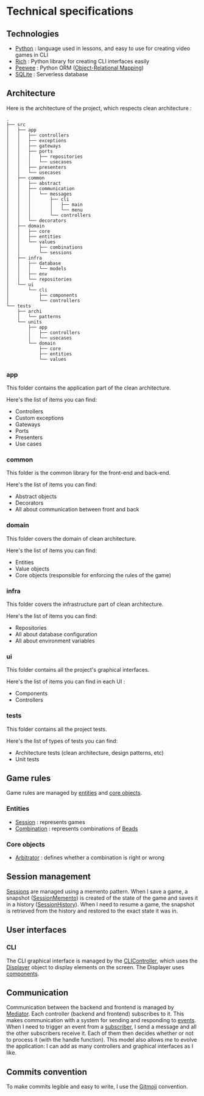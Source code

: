# Technical specifications

## Technologies

* [Python](https://www.python.org/) : language used in lessons, and easy to use for creating video games in CLI
* [Rich](https://rich.readthedocs.io) : Python library for creating CLI interfaces easily
* [Peewee](https://docs.peewee-orm.com) : Python
  ORM ([Object-Relational Mapping](https://en.wikipedia.org/wiki/Object%E2%80%93relational_mapping))
* [SQLite](https://www.sqlite.org/) : Serverless database

## Architecture

Here is the architecture of the project, which respects clean architecture :

```
.
├── src
│   ├── app
│   │   ├── controllers
│   │   ├── exceptions
│   │   ├── gateways
│   │   ├── ports
│   │   │   ├── repositories
│   │   │   └── usecases
│   │   ├── presenters
│   │   └── usecases
│   ├── common
│   │   ├── abstract
│   │   ├── communication
│   │   │   └── messages
│   │   │       ├── cli
│   │   │       │   ├── main
│   │   │       │   └── menu
│   │   │       └── controllers
│   │   └── decorators
│   ├── domain
│   │   ├── core
│   │   ├── entities
│   │   └── values
│   │       ├── combinations
│   │       └── sessions
│   ├── infra
│   │   ├── database
│   │   │   └── models
│   │   ├── env
│   │   └── repositories
│   └── ui
│       └── cli
│           ├── components
│           └── controllers
└── tests
    ├── archi
    │   └── patterns
    └── units
        ├── app
        │   ├── controllers
        │   └── usecases
        └── domain
            ├── core
            ├── entities
            └── values
```

### app

This folder contains the application part of the clean architecture.<br>

Here's the list of items you can find:

* Controllers
* Custom exceptions
* Gateways
* Ports
* Presenters
* Use cases

### common

This folder is the common library for the front-end and back-end.<br>

Here's the list of items you can find:

* Abstract objects
* Decorators
* All about communication between front and back

### domain

This folder covers the domain of clean architecture.<br>

Here's the list of items you can find:

* Entities
* Value objects
* Core objects (responsible for enforcing the rules of the game)

### infra

This folder covers the infrastructure part of clean architecture.<br>

Here's the list of items you can find:

* Repositories
* All about database configuration
* All about environment variables

### ui

This folder contains all the project's graphical interfaces.<br>

Here's the list of items you can find in each UI :

* Components
* Controllers

### tests

This folder contains all the project tests.<br>

Here's the list of types of tests you can find:

* Architecture tests (clean architecture, design patterns, etc)
* Unit tests

## Game rules

Game rules are managed by [entities](../src/domain/entities) and [core objects](../src/domain/core).

### Entities

* [Session](../src/domain/entities/Session.py) : represents games
* [Combination](../src/domain/values/combinations/Combination.py) : represents combinations
  of [Beads](../src/domain/values/combinations/Bead.py)

### Core objects

* [Arbitrator](../src/domain/core/Arbitrator.py) : defines whether a combination is right or wrong

## Session management

[Sessions](../src/domain/entities/Session.py) are managed using a memento pattern. When I save a
game, a snapshot ([SessionMemento](../src/domain/values/sessions/SessionMemento.py)) is created of the state of the game
and saves it in
a history ([SessionHistory](../src/domain/values/sessions/SessionHistory.py)). When I need to resume a game, the
snapshot is retrieved from the history and restored to the exact state it
was in.

## User interfaces

### CLI

The CLI graphical interface is managed by the [CLIController](../src/ui/cli/CLIController.py), which uses
the [Displayer](../src/ui/cli/Displayer.py) object to display elements on the
screen. The Displayer uses [components](../src/ui/cli/components).

## Communication

Communication between the backend and frontend is managed by [Mediator](../src/common/communication/Mediator.py). Each
controller (backend and frontend) subscribes to it. This makes communication with a
system for sending and responding to [events](../src/common/communication/messages). When I
need to trigger an event from a [subscriber](../src/common/communication/Subscriber.py), I send a message and all the
other subscribers receive it. Each of them then
decides whether or not to process it (with the handle function). This model also allows me to evolve the application: I
can add as many controllers
and graphical interfaces as I like.

## Commits convention

To make commits legible and easy to write, I use the [Gitmoji](https://gitmoji.dev/) convention.
